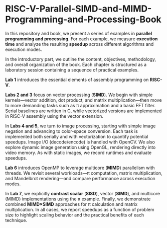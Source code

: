 # RISC-V-Parallel-SIMD-and-MIMD-Programming-and-Processing-Book
In this repository and book, we present a series of examples in **parallel programming and processing**. For each
example, we measure **execution time** and analyze the resulting **speedup** across different
algorithms and execution modes.

In the introductory part, we outline the content, objectives, methodology, and overall organization of
the book. Each chapter is structured as a laboratory session containing a sequence of practical
examples.

**Lab 1** introduces the essential elements of assembly programming on **RISC-V**.

**Labs 2 and 3** focus on vector processing (**SIMD**). We begin with simple kernels—vector addition, dot
product, and matrix multiplication—then move to more demanding tasks such as π approximation and
a basic FFT filter. Serial baselines are written in C, while vectorized versions are implemented in
RISC-V assembly using the vector extension.

In **Labs 4 and 5**, we turn to image processing, starting with simple image negation and advancing to
color-space conversion. Each task is implemented both serially and with vectorization to quantify
potential speedups. Image I/O (decode/encode) is handled with OpenCV. We also explore dynamic
image generation using OpenGL, rendering directly into video memory. As with static images, we
record runtimes and evaluate speedups.

**Lab 6** introduces OpenMP to leverage multicore (**MIMD**) parallelism with threads. We revisit several
workloads—π computation, matrix multiplication, and Mandelbrot rendering—and compare
performance across execution modes.

In **Lab 7**, we explicitly **contrast scalar** (**SISD**), vector (**SIMD**), and multicore (MIMD) implementations
using the π example. Finally, we demonstrate combined **MIMD×SIMD** approaches for π calculation
and matrix multiplication. In all cases, we report speedups as a function of problem size to highlight
scaling behavior and the practical benefits of each technique.

